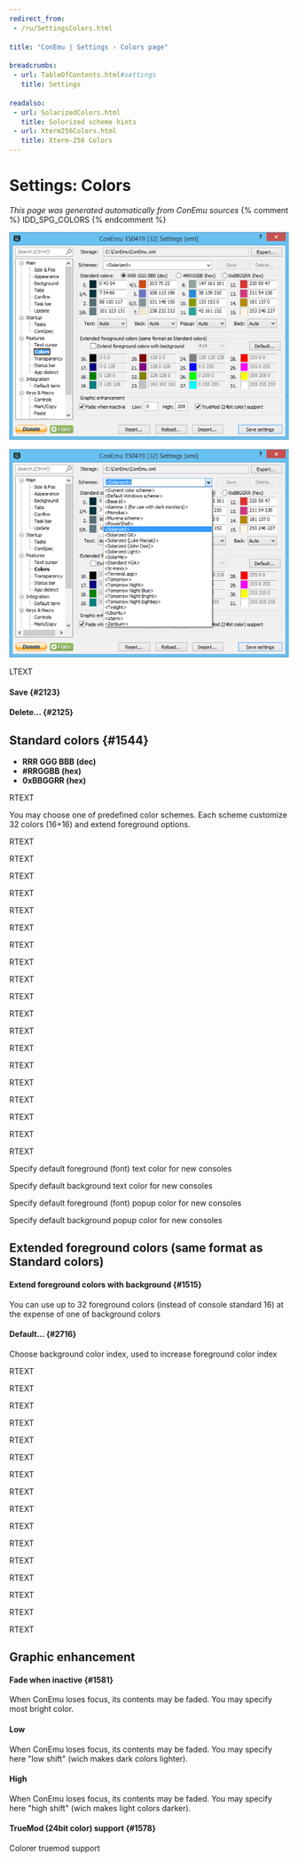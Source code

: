 ```yaml
---
redirect_from:
 - /ru/SettingsColors.html

title: "ConEmu | Settings › Colors page"

breadcrumbs:
 - url: TableOfContents.html#settings
   title: Settings

readalso:
 - url: SolarizedColors.html
   title: Solorized scheme hints
 - url: Xterm256Colors.html
   title: Xterm-256 Colors
---
```


# Settings: Colors

*This page was generated automatically from ConEmu sources*
{% comment %} IDD_SPG_COLORS {% endcomment %}

![ConEmu Settings: Colors](/img/Settings-Colors.png)

![ConEmu Settings: Colors](/img/Settings-Colors2.png)



LTEXT

#### Save  {#2123}


#### Delete...  {#2125}


## Standard colors  {#1544}




* **RRR GGG BBB (dec)**
* **#RRGGBB (hex)**
* **0xBBGGRR (hex)**




RTEXT



You may choose one of predefined color schemes. Each scheme customize 32 colors (16+16) and extend foreground options.

RTEXT



RTEXT



RTEXT



RTEXT



RTEXT



RTEXT



RTEXT



RTEXT



RTEXT



RTEXT



RTEXT



RTEXT



RTEXT



RTEXT



RTEXT



RTEXT



RTEXT



RTEXT



RTEXT



Specify default foreground (font) text color for new consoles

Specify default background text color for new consoles

Specify default foreground (font) popup color for new consoles

Specify default background popup color for new consoles

## Extended foreground colors (same format as Standard colors)

#### Extend foreground colors with background  {#1515}
You can use up to 32 foreground colors (instead of console standard 16) at the expense of one of background colors

#### Default...  {#2716}


Choose background color index, used to increase foreground color index









RTEXT



RTEXT



RTEXT



RTEXT



RTEXT



RTEXT



RTEXT



RTEXT



RTEXT



RTEXT



RTEXT



RTEXT



RTEXT



RTEXT



RTEXT



RTEXT





## Graphic enhancement

#### Fade when inactive  {#1581}
When ConEmu loses focus, its contents may be faded. You may specify most bright color.

#### Low
When ConEmu loses focus, its contents may be faded. You may specify here "low shift" (wich makes dark colors lighter).

#### High
When ConEmu loses focus, its contents may be faded. You may specify here "high shift" (wich makes light colors darker).

#### TrueMod (24bit color) support  {#1578}
Colorer truemod support



